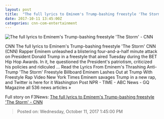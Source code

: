 ```yaml
---
layout: post
title:  "The full lyrics to Eminem's Trump-bashing freestyle 'The Storm' - CNN"
date: 2017-10-11 13:45:00Z
categories: cnn-com-entertainment
---
```


![The full lyrics to Eminem's Trump-bashing freestyle 'The Storm' - CNN](http://i2.cdn.cnn.com/cnnnext/dam/assets/171011050834-eminem-super-tease.jpg)

CNN The full lyrics to Eminem's Trump-bashing freestyle 'The Storm' CNN (CNN) Rapper Eminem unleashed a blistering four-and-a-half minute attack on President Donald Trump in a freestyle that aired Tuesday during the BET Hip Hop Awards. In it, he questioned the President's patriotism, criticized his policies and ridiculed ... Read the Lyrics From Eminem's Thrashing Anti-Trump 'The Storm' Freestyle Billboard Eminem Lashes Out at Trump With Freestyle Rap Video New York Times Eminem savages Trump in a new rap, and Twitter is here for it Washington Post NPR - TIME - ABC News - GQ Magazine all 536 news articles »


Full story on F3News: [The full lyrics to Eminem's Trump-bashing freestyle 'The Storm' - CNN](http://www.f3nws.com/n/EzURuC)

> Posted on: Wednesday, October 11, 2017 1:45:00 PM
